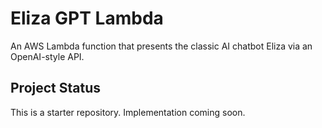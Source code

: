 # Eliza GPT Lambda

An AWS Lambda function that presents the classic AI chatbot Eliza via an OpenAI-style API.

## Project Status
This is a starter repository. Implementation coming soon.
